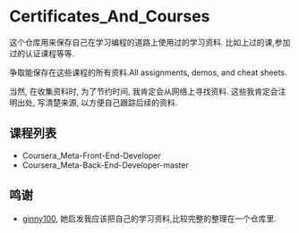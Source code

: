 # Certificates_And_Courses

这个仓库用来保存自己在学习编程的道路上使用过的学习资料.
比如上过的课,参加过的认证课程等等.

争取能保存在这些课程的所有资料.All assignments, demos, and cheat sheets.

当然, 在收集资料时, 为了节约时间, 我肯定会从网络上寻找资料.
这些我肯定会注明出处, 写清楚来源, 以方便自己跟踪后续的资料.

## 课程列表

- Coursera_Meta-Front-End-Developer
- Coursera_Meta-Back-End-Developer-master

## 鸣谢

- [ginny100](https://github.com/ginny100), 她启发我应该把自己的学习资料,比较完整的整理在一个仓库里.